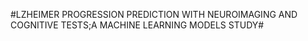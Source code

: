 

#LZHEIMER PROGRESSION PREDICTION WITH NEUROIMAGING AND COGNITIVE TESTS;A MACHINE LEARNING MODELS STUDY#

